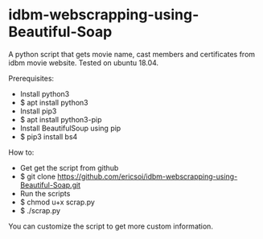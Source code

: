 # idbm-webscrapping-using-Beautiful-Soap
A python script that gets movie name, cast members and certificates from idbm movie website.
Tested on ubuntu 18.04.

Prerequisites:
- Install python3
 - $ apt install python3
- Install pip3
 - $ apt install python3-pip
- Install BeautifulSoup using pip
 - $ pip3 install bs4

How to:
- Get get the script from github
 - $ git clone https://github.com/ericsoi/idbm-webscrapping-using-Beautiful-Soap.git
- Run the scripts
 - $ chmod u+x scrap.py
 - $ ./scrap.py

You can customize the script to get more custom information. 

